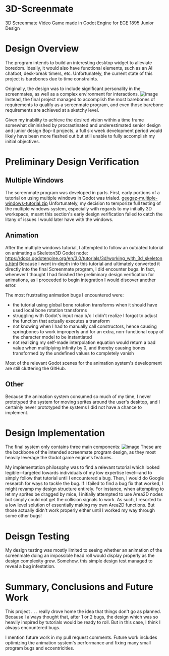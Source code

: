 # 3D-Screenmate
3D Screenmate Video Game made in Godot Engine for ECE 1895 Junior Design

# Design Overview
The program intends to build an interesting desktop widget to alleviate boredom. Ideally, it would also have functional elements, such as an AI chatbot, desk-break timers, etc. Unfortunately, the current state of this project is barebones due to time constraints.

Originally, the design was to include significant personality in the screenmates, as well as a complex environment for interactions.
![image](https://github.com/user-attachments/assets/68139be8-ebb7-4fbe-8c33-11ad433fa7d9)
Instead, the final project managed to accomplish the most barebones of requirements to qualify as a screenmate program, and even those barebone requirements are achieved at a sketchy level.

Given my inability to achieve the desired vision within a time frame somewhat diminished by procrastinated and underestimated senior design and junior design Bop-it projects, a full six week development period would likely have been more fleshed out but still unable to fully accomplish my initial objectives.

# Preliminary Design Verification
## Multiple Windows
The screenmate program was developed in parts. First, early portions of a tutorial on using multiple windows in Godot was trialed.
[geegaz-multiple-windows-tutorial.zip](https://github.com/user-attachments/files/20025941/geegaz-multiple-windows-tutorial.zip)
Unfortunately, my decision to temporize full testing of the multiple windows system, especially with regards to my initially 3D workspace, meant this section's early design verification failed to catch the litany of issues I would later have with the windows.

## Animation
After the multiple windows tutorial, I attempted to follow an outdated tutorial on animating a Skeleton3D Godot node:
https://docs.godotengine.org/en/3.0/tutorials/3d/working_with_3d_skeletons.html
Because I went in-depth into this tutorial and ultimately converted it directly into the final Screenmate program, I did encounter bugs. In fact, whenever I thought I had finished the preliminary design verification for animations, as I proceeded to begin integration I would discover another error.

The most frustrating animation bugs I encountered were:
* the tutorial using global bone rotation transforms when it should have used local bone rotation transforms
* struggling with Godot's input map b/c I didn't realize I forgot to adjust the function that actually executes a transform
* not knowing when I had to manually call constructors, hence causing springbones to work improperly and for an extra, non-functional copy of the character model to be instantiated
* not realizing my self-made interpolation equation would return a bad value when multiplying infinity by 0, and thereby causing bones transformed by the undefined values to completely vanish

Most of the relevant Godot scenes for the animation system's development are still cluttering the GitHub.

## Other
Because the animation system consumed so much of my time, I never prototyped the system for moving sprites around the user's desktop, and I certainly never prototyped the systems I did not have a chance to implement.

# Design Implementation
The final system only contains three main components:
![image](https://github.com/user-attachments/assets/9dfb6d53-07a4-4ced-a00f-d0fb3b69d9c7)
These are the backbone of the intended screenmate program design, as they most heavily leverage the Godot game engine's features.

My implementation philosophy was to find a relevant tutorial which looked legible--targeted towards individuals of my low expertise level--and to simply follow that tutorial until I encountered a bug. Then, I would do Google research for ways to tackle the bug. If I failed to find a bug fix that worked, I might revamp my design structure entirely. For instance, when attempting to let my sprites be dragged by mice, I initially attempted to use Area2D nodes but simply could not get the collision signals to work. As such, I resorted to a low level solution of essentially making my own Area2D functions. But those actually didn't work properly either until I worked my way through some other bugs!

# Deisgn Testing
My design testing was mostly limited to seeing whether an animation of the screenmate doing an impossible head roll would display properly as the design complexity grew. Somehow, this simple design test managed to reveal a bug infestation.

# Summary, Conclusions and Future Work
This project . . . really drove home the idea that things don't go as planned. Because I always thought that, after 1 or 2 bugs, the design which was so heavily inspired by tutorials would be ready to roll. But in this case, I think I always encountered bugs.

I mention future work in my pull request comments. Future work includes optimizing the animation system's performance and fixing many small program bugs and eccentricities.
